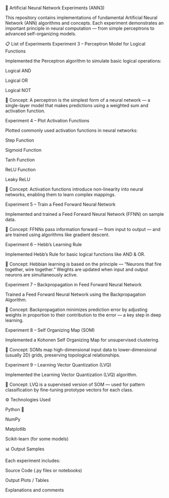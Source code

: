 🧠 Artificial Neural Network Experiments (ANN3)

This repository contains implementations of fundamental Artificial Neural Network (ANN) algorithms and concepts.
Each experiment demonstrates an important principle in neural computation — from simple perceptrons to advanced self-organizing models.

📋 List of Experiments
Experiment 3 – Perceptron Model for Logical Functions

Implemented the Perceptron algorithm to simulate basic logical operations:

Logical AND

Logical OR

Logical NOT

📘 Concept:
A perceptron is the simplest form of a neural network — a single-layer model that makes predictions using a weighted sum and activation function.

Experiment 4 – Plot Activation Functions

Plotted commonly used activation functions in neural networks:

Step Function

Sigmoid Function

Tanh Function

ReLU Function

Leaky ReLU

📘 Concept:
Activation functions introduce non-linearity into neural networks, enabling them to learn complex mappings.

Experiment 5 – Train a Feed Forward Neural Network

Implemented and trained a Feed Forward Neural Network (FFNN) on sample data.

📘 Concept:
FFNNs pass information forward — from input to output — and are trained using algorithms like gradient descent.

Experiment 6 – Hebb’s Learning Rule

Implemented Hebb’s Rule for basic logical functions like AND & OR.

📘 Concept:
Hebbian learning is based on the principle — “Neurons that fire together, wire together.”
Weights are updated when input and output neurons are simultaneously active.

Experiment 7 – Backpropagation in Feed Forward Neural Network

Trained a Feed Forward Neural Network using the Backpropagation Algorithm.

📘 Concept:
Backpropagation minimizes prediction error by adjusting weights in proportion to their contribution to the error — a key step in deep learning.

Experiment 8 – Self Organizing Map (SOM)

Implemented a Kohonen Self Organizing Map for unsupervised clustering.

📘 Concept:
SOMs map high-dimensional input data to lower-dimensional (usually 2D) grids, preserving topological relationships.

Experiment 9 – Learning Vector Quantization (LVQ)

Implemented the Learning Vector Quantization (LVQ) algorithm.

📘 Concept:
LVQ is a supervised version of SOM — used for pattern classification by fine-tuning prototype vectors for each class.

⚙️ Technologies Used

Python 🐍

NumPy

Matplotlib

Scikit-learn (for some models)

📊 Output Samples

Each experiment includes:

Source Code (.py files or notebooks)

Output Plots / Tables

Explanations and comments
